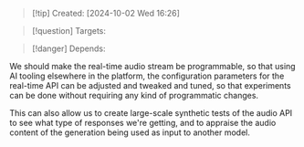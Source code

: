 
>[!tip] Created: [2024-10-02 Wed 16:26]

>[!question] Targets: 

>[!danger] Depends: 

We should make the real-time audio stream be programmable, so that using AI tooling elsewhere in the platform, the configuration parameters for the real-time API can be adjusted and tweaked and tuned, so that experiments can be done without requiring any kind of programmatic changes. 

This can also allow us to create large-scale synthetic tests of the audio API to see what type of responses we're getting, and to appraise the audio content of the generation being used as input to another model.